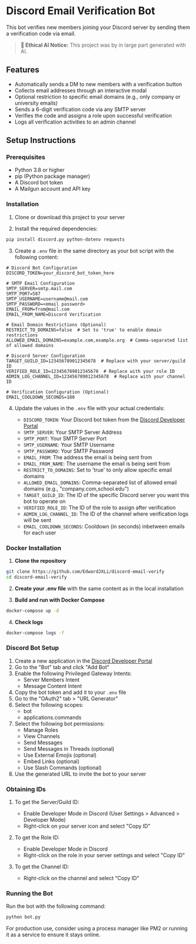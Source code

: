 # Discord Email Verification Bot

This bot verifies new members joining your Discord server by sending them a verification code via email.

> **🤖 Ethical AI Notice:** This project was by in large part generated with AI. 

## Features

- Automatically sends a DM to new members with a verification button
- Collects email addresses through an interactive modal
- Optional restriction to specific email domains (e.g., only company or university emails)
- Sends a 6-digit verification code via any SMTP server
- Verifies the code and assigns a role upon successful verification
- Logs all verification activities to an admin channel

## Setup Instructions

### Prerequisites

- Python 3.8 or higher
- pip (Python package manager)
- A Discord bot token
- A Mailgun account and API key

### Installation

1. Clone or download this project to your server

2. Install the required dependencies:

```bash
pip install discord.py python-dotenv requests
```

3. Create a `.env` file in the same directory as your bot script with the following content:

```
# Discord Bot Configuration
DISCORD_TOKEN=your_discord_bot_token_here

# SMTP Email Configuration
SMTP_SERVER=smtp.mail.com
SMTP_PORT=587
SMTP_USERNAME=username@mail.com
SMTP_PASSWORD=<email password>
EMAIL_FROM=from@mail.com
EMAIL_FROM_NAME=Discord Verification

# Email Domain Restrictions (Optional)
RESTRICT_TO_DOMAINS=false  # Set to 'true' to enable domain restrictions
ALLOWED_EMAIL_DOMAINS=example.com,example.org  # Comma-separated list of allowed domains

# Discord Server Configuration
TARGET_GUILD_ID=123456789012345678  # Replace with your server/guild ID
VERIFIED_ROLE_ID=123456789012345678  # Replace with your role ID
ADMIN_LOG_CHANNEL_ID=123456789012345678  # Replace with your channel ID

# Verification Configuration (Optional)
EMAIL_COOLDOWN_SECONDS=180
```

4. Update the values in the `.env` file with your actual credentials:

   - `DISCORD_TOKEN`: Your Discord bot token from the [Discord Developer Portal](https://discord.com/developers/applications)
   - `SMTP_SERVER`: Your SMTP Server Address
   - `SMTP_PORT`: Your SMTP Server Port
   - `SMTP_USERNAME`: Your SMTP Username
   - `SMTP_PASSWORD`: Your SMTP Password
   - `EMAIL_FROM`: The address the email is being sent from
   - `EMAIL_FROM_NAME`: The username the email is being sent from
   - `RESTRICT_TO_DOMAINS`: Set to 'true' to only allow specific email domains
   - `ALLOWED_EMAIL_DOMAINS`: Comma-separated list of allowed email domains (e.g., "company.com,school.edu")
   - `TARGET_GUILD_ID`: The ID of the specific Discord server you want this bot to operate on
   - `VERIFIED_ROLE_ID`: The ID of the role to assign after verification
   - `ADMIN_LOG_CHANNEL_ID`: The ID of the channel where verification logs will be sent
   - `EMAIL_COOLDOWN_SECONDS`: Cooldown (in seconds) inbetween emails for each user

### Docker Installation

1. **Clone the repository**

```bash
git clone https://github.com/EdwardJXLi/discord-email-verify
cd discord-email-verify
```

2. **Create your .env file** with the same content as in the local installation

3. **Build and run with Docker Compose**

```bash
docker-compose up -d
```

4. **Check logs**

```bash
docker-compose logs -f
```

### Discord Bot Setup

1. Create a new application in the [Discord Developer Portal](https://discord.com/developers/applications)
2. Go to the "Bot" tab and click "Add Bot"
3. Enable the following Privileged Gateway Intents:
   - Server Members Intent
   - Message Content Intent
4. Copy the bot token and add it to your `.env` file
5. Go to the "OAuth2" tab > "URL Generator"
6. Select the following scopes:
   - bot
   - applications.commands
7. Select the following bot permissions:
   - Manage Roles
   - View Channels
   - Send Messages
   - Send Messages in Threads (optional)
   - Use External Emojis (optional)
   - Embed Links (optional)
   - Use Slash Commands (optional)
8. Use the generated URL to invite the bot to your server

### Obtaining IDs

1. To get the Server/Guild ID:
   - Enable Developer Mode in Discord (User Settings > Advanced > Developer Mode)
   - Right-click on your server icon and select "Copy ID"

2. To get the Role ID:
   - Enable Developer Mode in Discord
   - Right-click on the role in your server settings and select "Copy ID"

3. To get the Channel ID:
   - Right-click on the channel and select "Copy ID"

### Running the Bot

Run the bot with the following command:

```bash
python bot.py
```

For production use, consider using a process manager like PM2 or running it as a service to ensure it stays online.
